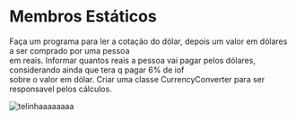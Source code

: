 # Membros Estáticos

Faça um programa para ler a cotação do dólar, depois um valor em dólares a ser comprado por uma pessoa <br>
em reais. Informar quantos reais a pessoa vai pagar pelos dólares, considerando ainda que tera q pagar 6% de iof <br>
sobre o valor em dólar. Criar uma classe CurrencyConverter para ser responsavel pelos cálculos. <br>

![telinhaaaaaaaa](https://user-images.githubusercontent.com/24979432/184987291-5c98effb-896b-48b9-ae6e-87b8347ea6ac.png)

